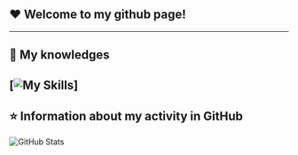 ## ❤️ Welcome to my github page!</strong>

---

## 🚀 My knowledges
[![My Skills](https://skillicons.dev/icons?i=aws,gcp,azure,react,vue,flutter&perline=3)]
---

## ⭐ Information about my activity in GitHub
![GitHub Stats](https://github-readme-stats.vercel.app/api?username=whydoineedmywings&show_icons=true)
